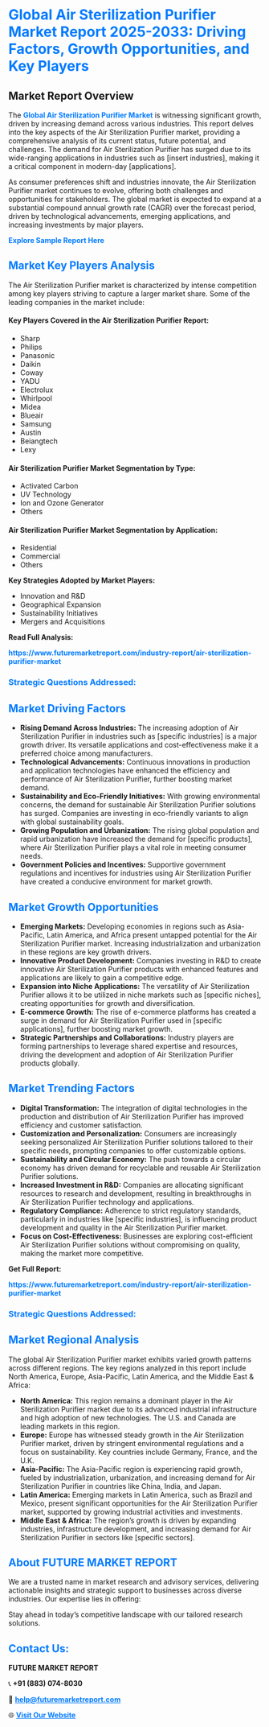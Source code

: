 <h1 style="color: #007BFF;">Global Air Sterilization Purifier Market Report 2025-2033: Driving Factors, Growth Opportunities, and Key Players</h1>

<section id="overview">
<h2>Market Report Overview</h2>
<p>The <a href="https://www.futuremarketreport.com/industry-report/air-sterilization-purifier-market" style="color: #007BFF; text-decoration: none;"><strong>Global Air Sterilization Purifier Market</strong></a> is witnessing significant growth, driven by increasing demand across various industries. This report delves into the key aspects of the Air Sterilization Purifier market, providing a comprehensive analysis of its current status, future potential, and challenges. The demand for Air Sterilization Purifier has surged due to its wide-ranging applications in industries such as [insert industries], making it a critical component in modern-day [applications].</p>
<p>As consumer preferences shift and industries innovate, the Air Sterilization Purifier market continues to evolve, offering both challenges and opportunities for stakeholders. The global market is expected to expand at a substantial compound annual growth rate (CAGR) over the forecast period, driven by technological advancements, emerging applications, and increasing investments by major players.</p>
</section>

<section id="overview">
<p><a href="https://www.futuremarketreport.com/request-sample/reportId=28195" style="color: #007BFF; text-decoration: none;"><strong>Explore Sample Report Here</strong></a></p>
</section>

<section id="key-players">
<h2 style="color: #007BFF;">Market Key Players Analysis</h2>
<p>The Air Sterilization Purifier market is characterized by intense competition among key players striving to capture a larger market share. Some of the leading companies in the market include:</p>
<h4>Key Players Covered in the Air Sterilization Purifier Report:</h4>
<ul><li>Sharp</li><li>Philips</li><li>Panasonic</li><li>Daikin</li><li>Coway</li><li>YADU</li><li>Electrolux</li><li>Whirlpool</li><li>Midea</li><li>Blueair</li><li>Samsung</li><li>Austin</li><li>Beiangtech</li><li>Lexy</li></ul>
<h4>Air Sterilization Purifier Market Segmentation by Type:</h4>
<ul><li>Activated Carbon</li><li>UV Technology</li><li>Ion and Ozone Generator</li><li>Others</li></ul>

<h4>Air Sterilization Purifier Market Segmentation by Application:</h4>
<ul><li>Residential</li><li>Commercial</li><li>Others</li></ul>
<p><strong>Key Strategies Adopted by Market Players:</strong></p>
<ul>
<li>Innovation and R&D</li>
<li>Geographical Expansion</li>
<li>Sustainability Initiatives</li>
<li>Mergers and Acquisitions</li>
</ul>
</section>

<section>
<p><strong>Read Full Analysis: </strong></p><a href="https://www.futuremarketreport.com/industry-report/air-sterilization-purifier-market" style="color: #007BFF; text-decoration: none;"><strong>https://www.futuremarketreport.com/industry-report/air-sterilization-purifier-market</strong></a>
<h3 style="color: #007BFF;">Strategic Questions Addressed:</h3>
</section>

<section id="driving-factors">
<h2 style="color: #007BFF;">Market Driving Factors</h2>
<ul>
<li><strong>Rising Demand Across Industries:</strong> The increasing adoption of Air Sterilization Purifier in industries such as [specific industries] is a major growth driver. Its versatile applications and cost-effectiveness make it a preferred choice among manufacturers.</li>
<li><strong>Technological Advancements:</strong> Continuous innovations in production and application technologies have enhanced the efficiency and performance of Air Sterilization Purifier, further boosting market demand.</li>
<li><strong>Sustainability and Eco-Friendly Initiatives:</strong> With growing environmental concerns, the demand for sustainable Air Sterilization Purifier solutions has surged. Companies are investing in eco-friendly variants to align with global sustainability goals.</li>
<li><strong>Growing Population and Urbanization:</strong> The rising global population and rapid urbanization have increased the demand for [specific products], where Air Sterilization Purifier plays a vital role in meeting consumer needs.</li>
<li><strong>Government Policies and Incentives:</strong> Supportive government regulations and incentives for industries using Air Sterilization Purifier have created a conducive environment for market growth.</li>
</ul>
</section>

<section id="growth-opportunities">
<h2 style="color: #007BFF;">Market Growth Opportunities</h2>
<ul>
<li><strong>Emerging Markets:</strong> Developing economies in regions such as Asia-Pacific, Latin America, and Africa present untapped potential for the Air Sterilization Purifier market. Increasing industrialization and urbanization in these regions are key growth drivers.</li>
<li><strong>Innovative Product Development:</strong> Companies investing in R&D to create innovative Air Sterilization Purifier products with enhanced features and applications are likely to gain a competitive edge.</li>
<li><strong>Expansion into Niche Applications:</strong> The versatility of Air Sterilization Purifier allows it to be utilized in niche markets such as [specific niches], creating opportunities for growth and diversification.</li>
<li><strong>E-commerce Growth:</strong> The rise of e-commerce platforms has created a surge in demand for Air Sterilization Purifier used in [specific applications], further boosting market growth.</li>
<li><strong>Strategic Partnerships and Collaborations:</strong> Industry players are forming partnerships to leverage shared expertise and resources, driving the development and adoption of Air Sterilization Purifier products globally.</li>
</ul>
</section>

<section id="trending-factors">
<h2 style="color: #007BFF;">Market Trending Factors</h2>
<ul>
<li><strong>Digital Transformation:</strong> The integration of digital technologies in the production and distribution of Air Sterilization Purifier has improved efficiency and customer satisfaction.</li>
<li><strong>Customization and Personalization:</strong> Consumers are increasingly seeking personalized Air Sterilization Purifier solutions tailored to their specific needs, prompting companies to offer customizable options.</li>
<li><strong>Sustainability and Circular Economy:</strong> The push towards a circular economy has driven demand for recyclable and reusable Air Sterilization Purifier solutions.</li>
<li><strong>Increased Investment in R&D:</strong> Companies are allocating significant resources to research and development, resulting in breakthroughs in Air Sterilization Purifier technology and applications.</li>
<li><strong>Regulatory Compliance:</strong> Adherence to strict regulatory standards, particularly in industries like [specific industries], is influencing product development and quality in the Air Sterilization Purifier market.</li>
<li><strong>Focus on Cost-Effectiveness:</strong> Businesses are exploring cost-efficient Air Sterilization Purifier solutions without compromising on quality, making the market more competitive.</li>
</ul>
</section>

<section>
<p><strong>Get Full Report: </strong></p><a href="https://www.futuremarketreport.com/industry-report/air-sterilization-purifier-market" style="color: #007BFF; text-decoration: none;"><strong>https://www.futuremarketreport.com/industry-report/air-sterilization-purifier-market</strong></a>
<h3 style="color: #007BFF;">Strategic Questions Addressed:</h3>
</section>


<section id="regional-analysis">
<h2 style="color: #007BFF;">Market Regional Analysis</h2>
<p>The global Air Sterilization Purifier market exhibits varied growth patterns across different regions. The key regions analyzed in this report include North America, Europe, Asia-Pacific, Latin America, and the Middle East & Africa:</p>
<ul>
<li><strong>North America:</strong> This region remains a dominant player in the Air Sterilization Purifier market due to its advanced industrial infrastructure and high adoption of new technologies. The U.S. and Canada are leading markets in this region.</li>
<li><strong>Europe:</strong> Europe has witnessed steady growth in the Air Sterilization Purifier market, driven by stringent environmental regulations and a focus on sustainability. Key countries include Germany, France, and the U.K.</li>
<li><strong>Asia-Pacific:</strong> The Asia-Pacific region is experiencing rapid growth, fueled by industrialization, urbanization, and increasing demand for Air Sterilization Purifier in countries like China, India, and Japan.</li>
<li><strong>Latin America:</strong> Emerging markets in Latin America, such as Brazil and Mexico, present significant opportunities for the Air Sterilization Purifier market, supported by growing industrial activities and investments.</li>
<li><strong>Middle East & Africa:</strong> The region’s growth is driven by expanding industries, infrastructure development, and increasing demand for Air Sterilization Purifier in sectors like [specific sectors].</li>
</ul>
</section>

<footer>
<h2 style="color: #007BFF;">About FUTURE MARKET REPORT</h2>
<p>We are a trusted name in market research and advisory services, delivering actionable insights and strategic support to businesses across diverse industries. Our expertise lies in offering:</p>

<p>Stay ahead in today’s competitive landscape with our tailored research solutions.</p>

<h2 style="color: #007BFF;">Contact Us:</h2>
<p><strong>FUTURE MARKET REPORT</strong></p>
<p>📞 <strong>+91 (883) 074-8030</strong></p>
<p>📧 <strong><a href="mailto:help@futuremarketreport.com" style="color: #007BFF;">help@futuremarketreport.com</a></strong></p>
<p>🌐 <strong><a href="https://www.futuremarketreport.com/" style="color: #007BFF;">Visit Our Website</a></strong></p>
</footer>